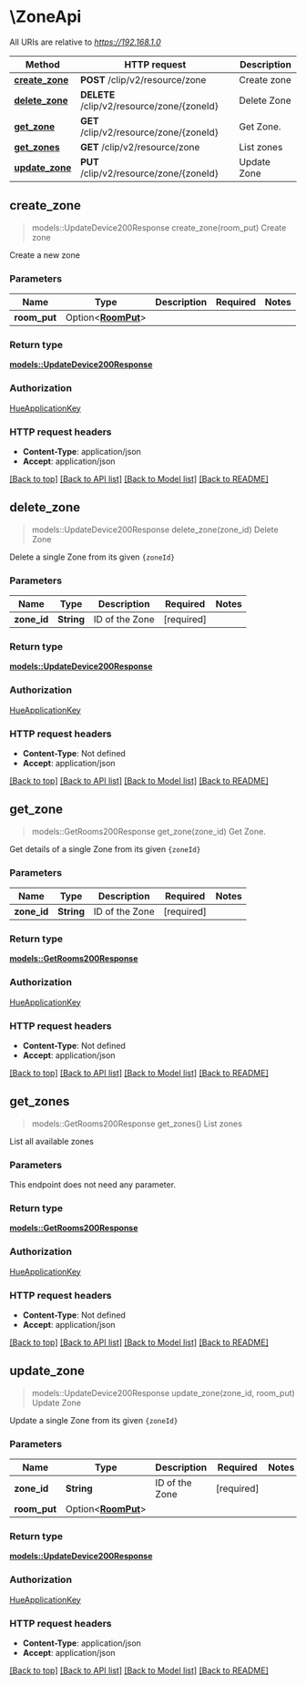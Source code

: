 # \ZoneApi

All URIs are relative to *https://192.168.1.0*

Method | HTTP request | Description
------------- | ------------- | -------------
[**create_zone**](ZoneApi.md#create_zone) | **POST** /clip/v2/resource/zone | Create zone
[**delete_zone**](ZoneApi.md#delete_zone) | **DELETE** /clip/v2/resource/zone/{zoneId} | Delete Zone
[**get_zone**](ZoneApi.md#get_zone) | **GET** /clip/v2/resource/zone/{zoneId} | Get Zone.
[**get_zones**](ZoneApi.md#get_zones) | **GET** /clip/v2/resource/zone | List zones
[**update_zone**](ZoneApi.md#update_zone) | **PUT** /clip/v2/resource/zone/{zoneId} | Update Zone



## create_zone

> models::UpdateDevice200Response create_zone(room_put)
Create zone

Create a new zone

### Parameters


Name | Type | Description  | Required | Notes
------------- | ------------- | ------------- | ------------- | -------------
**room_put** | Option<[**RoomPut**](RoomPut.md)> |  |  |

### Return type

[**models::UpdateDevice200Response**](updateDevice_200_response.md)

### Authorization

[HueApplicationKey](../README.md#HueApplicationKey)

### HTTP request headers

- **Content-Type**: application/json
- **Accept**: application/json

[[Back to top]](#) [[Back to API list]](../README.md#documentation-for-api-endpoints) [[Back to Model list]](../README.md#documentation-for-models) [[Back to README]](../README.md)


## delete_zone

> models::UpdateDevice200Response delete_zone(zone_id)
Delete Zone

Delete a single Zone from its given `{zoneId}`

### Parameters


Name | Type | Description  | Required | Notes
------------- | ------------- | ------------- | ------------- | -------------
**zone_id** | **String** | ID of the Zone | [required] |

### Return type

[**models::UpdateDevice200Response**](updateDevice_200_response.md)

### Authorization

[HueApplicationKey](../README.md#HueApplicationKey)

### HTTP request headers

- **Content-Type**: Not defined
- **Accept**: application/json

[[Back to top]](#) [[Back to API list]](../README.md#documentation-for-api-endpoints) [[Back to Model list]](../README.md#documentation-for-models) [[Back to README]](../README.md)


## get_zone

> models::GetRooms200Response get_zone(zone_id)
Get Zone.

Get details of a single Zone from its given `{zoneId}`

### Parameters


Name | Type | Description  | Required | Notes
------------- | ------------- | ------------- | ------------- | -------------
**zone_id** | **String** | ID of the Zone | [required] |

### Return type

[**models::GetRooms200Response**](getRooms_200_response.md)

### Authorization

[HueApplicationKey](../README.md#HueApplicationKey)

### HTTP request headers

- **Content-Type**: Not defined
- **Accept**: application/json

[[Back to top]](#) [[Back to API list]](../README.md#documentation-for-api-endpoints) [[Back to Model list]](../README.md#documentation-for-models) [[Back to README]](../README.md)


## get_zones

> models::GetRooms200Response get_zones()
List zones

List all available zones

### Parameters

This endpoint does not need any parameter.

### Return type

[**models::GetRooms200Response**](getRooms_200_response.md)

### Authorization

[HueApplicationKey](../README.md#HueApplicationKey)

### HTTP request headers

- **Content-Type**: Not defined
- **Accept**: application/json

[[Back to top]](#) [[Back to API list]](../README.md#documentation-for-api-endpoints) [[Back to Model list]](../README.md#documentation-for-models) [[Back to README]](../README.md)


## update_zone

> models::UpdateDevice200Response update_zone(zone_id, room_put)
Update Zone

Update a single Zone from its given `{zoneId}`

### Parameters


Name | Type | Description  | Required | Notes
------------- | ------------- | ------------- | ------------- | -------------
**zone_id** | **String** | ID of the Zone | [required] |
**room_put** | Option<[**RoomPut**](RoomPut.md)> |  |  |

### Return type

[**models::UpdateDevice200Response**](updateDevice_200_response.md)

### Authorization

[HueApplicationKey](../README.md#HueApplicationKey)

### HTTP request headers

- **Content-Type**: application/json
- **Accept**: application/json

[[Back to top]](#) [[Back to API list]](../README.md#documentation-for-api-endpoints) [[Back to Model list]](../README.md#documentation-for-models) [[Back to README]](../README.md)

